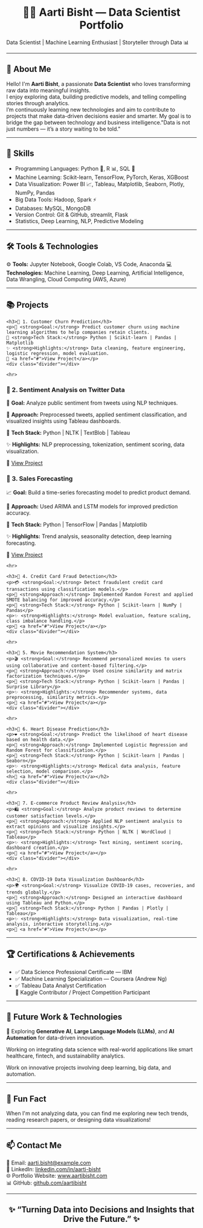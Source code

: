 
<h1 align="center">👩‍💻 Aarti Bisht — Data Scientist Portfolio</h1>
<p>Data Scientist | Machine Learning Enthusiast | Storyteller through Data 📊</p>
  </header>

<hr color="blue">

<h2>🌟 About Me</h2>

Hello! I'm <b>Aarti Bisht</b>, a passionate <b>Data Scientist</b> who loves transforming raw data into meaningful insights.  
I enjoy exploring data, building predictive models, and telling compelling stories through analytics.  
I’m continuously learning new technologies and aim to contribute to projects that make data-driven decisions easier and smarter.
      My goal is to bridge the gap between technology and business intelligence."Data is not just numbers — it’s a story waiting to be told."

</p>

<hr color="blue">

<h2>🧠 Skills</h2>
<ul>
  <li>Programming Languages: Python 🐍, R 📊, SQL 💾</li>
  <li>Machine Learning: Scikit-learn, TensorFlow, PyTorch, Keras, XGBoost</li>
  <li>Data Visualization: Power BI 📈, Tableau, Matplotlib, Seaborn, Plotly, NumPy, Pandas</li>
  <li>Big Data Tools: Hadoop, Spark ⚡</li>
  <li>Databases: MySQL, MongoDB</li>
  <li>Version Control: Git & GitHub, streamlit, Flask</li>
  <li>Statistics, Deep Learning, NLP, Predictive Modeling</li>
</ul>

<hr color="blue">

<h2>🛠️ Tools & Technologies</h2>
<p>
⚙️ <b>Tools:</b> Jupyter Notebook, Google Colab, VS Code, Anaconda  
💻 <b>Technologies:</b> Machine Learning, Deep Learning, Artificial Intelligence, Data Wrangling, Cloud Computing (AWS, Azure)
</p>

<hr color="blue">

<h2>📚 Projects</h2>


    <h3>🔵 1. Customer Churn Prediction</h3>
    <p>🧠 <strong>Goal:</strong> Predict customer churn using machine learning algorithms to help companies retain clients.
    🧩 <strong>Tech Stack:</strong> Python | Scikit-learn | Pandas | Matplotlib
    ✨ <strong>Highlights:</strong> Data cleaning, feature engineering, logistic regression, model evaluation.
    🔗 <a href="#">View Project</a></p>
    <div class="divider"></div>
    
    <hr>
    
<h3>🔵 2. Sentiment Analysis on Twitter Data</h3>
    <p>💬 <strong>Goal:</strong> Analyze public sentiment from tweets using NLP techniques.</p>
    <p>🧠 <strong>Approach:</strong> Preprocessed tweets, applied sentiment classification, and visualized insights using Tableau dashboards.</p>
    <p>🧩 <strong>Tech Stack:</strong> Python | NLTK | TextBlob | Tableau</p>
    <p>✨ <strong>Highlights:</strong> NLP preprocessing, tokenization, sentiment scoring, data visualization.</p>
    <p>🔗 <a href="#">View Project</a></p>
    <div class="divider"></di>
      </p>

      
<h3>🔵 3. Sales Forecasting</h3>
    <p>📈 <strong>Goal:</strong> Build a time-series forecasting model to predict product demand.</p>
    <p>🧠 <strong>Approach:</strong> Used ARIMA and LSTM models for improved prediction accuracy.</p>
    <p>🧩 <strong>Tech Stack:</strong> Python | TensorFlow | Pandas | Matplotlib</p>
    <p>✨ <strong>Highlights:</strong> Trend analysis, seasonality detection, deep learning forecasting.</p>
    <p>🔗 <a href="#">View Project</a></p>
    <div class="divider"></div>

    <hr>

    <h3>🔵 4. Credit Card Fraud Detection</h3>
    <p>💳 <strong>Goal:</strong> Detect fraudulent credit card transactions using classification models.</p>
    <p>🧠 <strong>Approach:</strong> Implemented Random Forest and applied SMOTE balancing for improved accuracy.</p>
    <p>🧩 <strong>Tech Stack:</strong> Python | Scikit-learn | NumPy | Pandas</p>
    <p>✨ <strong>Highlights:</strong> Model evaluation, feature scaling, class imbalance handling.</p>
    <p>🔗 <a href="#">View Project</a></p>
    <div class="divider"></div>

    <hr>

    <h3>🔵 5. Movie Recommendation System</h3>
    <p>🎬 <strong>Goal:</strong> Recommend personalized movies to users using collaborative and content-based filtering.</p>
    <p>🧠 <strong>Approach:</strong> Used cosine similarity and matrix factorization techniques.</p>
    <p>🧩 <strong>Tech Stack:</strong> Python | Scikit-learn | Pandas | Surprise Library</p>
    <p>✨ <strong>Highlights:</strong> Recommender systems, data preprocessing, similarity metrics.</p>
    <p>🔗 <a href="#">View Project</a></p>
    <div class="divider"></div>

    <hr>

    <h3>🔵 6. Heart Disease Prediction</h3>
    <p>❤️ <strong>Goal:</strong> Predict the likelihood of heart disease based on health data.</p>
    <p>🧠 <strong>Approach:</strong> Implemented Logistic Regression and Random Forest for classification.</p>
    <p>🧩 <strong>Tech Stack:</strong> Python | Scikit-learn | Pandas | Seaborn</p>
    <p>✨ <strong>Highlights:</strong> Medical data analysis, feature selection, model comparison.</p>
    <h>🔗 <a href="#">View Project</a></h2>
    <div class="divider"></div>

    <hr>

    <h3>🔵 7. E-commerce Product Review Analysis</h3>
    <p>🛍️ <strong>Goal:</strong> Analyze product reviews to determine customer satisfaction levels.</p>
    <p>🧠 <strong>Approach:</strong> Applied NLP sentiment analysis to extract opinions and visualize insights.</p>
    <p>🧩 <strong>Tech Stack:</strong> Python | NLTK | WordCloud | Tableau</p>
    <p>✨ <strong>Highlights:</strong> Text mining, sentiment scoring, dashboard creation.</p>
    <p>🔗 <a href="#">View Project</a></p>
    <div class="divider"></div>

    <hr>

    <h3>🔵 8. COVID-19 Data Visualization Dashboard</h3>
    <p>🌍 <strong>Goal:</strong> Visualize COVID-19 cases, recoveries, and trends globally.</p>
    <p>🧠 <strong>Approach:</strong> Designed an interactive dashboard using Tableau and Python.</p>
    <p>🧩 <strong>Tech Stack:</strong> Python | Pandas | Plotly | Tableau</p>
    <p>✨ <strong>Highlights:</strong> Data visualization, real-time analysis, interactive storytelling.</p>
    <p>🔗 <a href="#">View Project</a></p>
  </section>


    
<hr color="blue">

<h2>🏆 Certifications & Achievements</h2>
<ul>
  <li>✅ Data Science Professional Certificate — IBM</li>
  <li>✅ Machine Learning Specialization — Coursera (Andrew Ng)</li>
  <li>✅ Tableau Data Analyst Certification</li>
  🥇 Kaggle Contributor / Project Competition Participant  
</ul>

<hr color="blue">

<h2>🚀 Future Work & Technologies</h2>
<p>
</p>🔮 Exploring <b>Generative AI</b>, <b>Large Language Models (LLMs)</b>, and <b>AI Automation</b> for data-driven innovation. </P> 
</P>Working on integrating data science with real-world applications like smart healthcare, fintech, and sustainability analytics.</P>
</p>Work on innovative projects involving deep learning, big data, and automation.</p>

</p>

<hr color="blue">

<h2> 🧠 Fun Fact</h2>
    
<p></p>When I'm not analyzing data, you can find me exploring new tech trends, reading research papers, or designing data visualizations!</p>
</ul>

<hr color="blue">


<h2>📫 Contact Me</h2>
<p>
📧 Email: <a href="mailto:aarti.bisht@example.com">aarti.bisht@example.com</a><br>
💼 LinkedIn: <a href="https://linkedin.com/in/aarti-bisht">linkedin.com/in/aarti-bisht</a><br>
🌐 Portfolio Website: <a href="#">www.aartibisht.com</a><br>
📊 GitHub: <a href="https://github.com/aartibisht">github.com/aartibisht</a>
</p>


<hr color="blue">


<h2 align="center">✨ “Turning Data into Decisions and Insights that Drive the Future.” ✨</h2>

